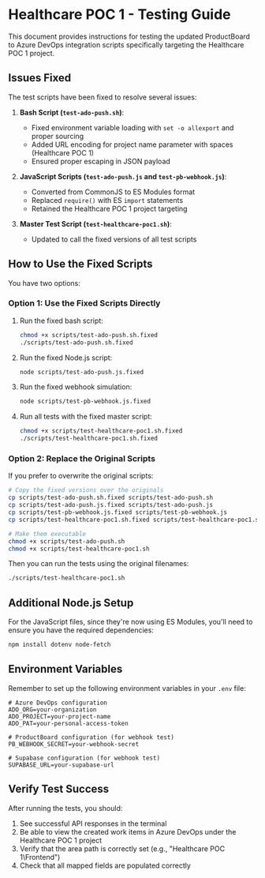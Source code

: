 # Healthcare POC 1 - Testing Guide

This document provides instructions for testing the updated ProductBoard to Azure DevOps integration scripts specifically targeting the Healthcare POC 1 project.

## Issues Fixed

The test scripts have been fixed to resolve several issues:

1. **Bash Script (`test-ado-push.sh`)**:
   - Fixed environment variable loading with `set -o allexport` and proper sourcing
   - Added URL encoding for project name parameter with spaces (Healthcare POC 1)
   - Ensured proper escaping in JSON payload

2. **JavaScript Scripts (`test-ado-push.js` and `test-pb-webhook.js`)**:
   - Converted from CommonJS to ES Modules format
   - Replaced `require()` with ES `import` statements
   - Retained the Healthcare POC 1 project targeting

3. **Master Test Script (`test-healthcare-poc1.sh`)**:
   - Updated to call the fixed versions of all test scripts

## How to Use the Fixed Scripts

You have two options:

### Option 1: Use the Fixed Scripts Directly

1. Run the fixed bash script:
   ```bash
   chmod +x scripts/test-ado-push.sh.fixed
   ./scripts/test-ado-push.sh.fixed
   ```

2. Run the fixed Node.js script:
   ```bash
   node scripts/test-ado-push.js.fixed
   ```

3. Run the fixed webhook simulation:
   ```bash
   node scripts/test-pb-webhook.js.fixed
   ```

4. Run all tests with the fixed master script:
   ```bash
   chmod +x scripts/test-healthcare-poc1.sh.fixed
   ./scripts/test-healthcare-poc1.sh.fixed
   ```

### Option 2: Replace the Original Scripts

If you prefer to overwrite the original scripts:

```bash
# Copy the fixed versions over the originals
cp scripts/test-ado-push.sh.fixed scripts/test-ado-push.sh
cp scripts/test-ado-push.js.fixed scripts/test-ado-push.js
cp scripts/test-pb-webhook.js.fixed scripts/test-pb-webhook.js
cp scripts/test-healthcare-poc1.sh.fixed scripts/test-healthcare-poc1.sh

# Make them executable
chmod +x scripts/test-ado-push.sh
chmod +x scripts/test-healthcare-poc1.sh
```

Then you can run the tests using the original filenames:

```bash
./scripts/test-healthcare-poc1.sh
```

## Additional Node.js Setup

For the JavaScript files, since they're now using ES Modules, you'll need to ensure you have the required dependencies:

```bash
npm install dotenv node-fetch
```

## Environment Variables

Remember to set up the following environment variables in your `.env` file:

```
# Azure DevOps configuration
ADO_ORG=your-organization
ADO_PROJECT=your-project-name
ADO_PAT=your-personal-access-token

# ProductBoard configuration (for webhook test)
PB_WEBHOOK_SECRET=your-webhook-secret

# Supabase configuration (for webhook test)
SUPABASE_URL=your-supabase-url
```

## Verify Test Success

After running the tests, you should:

1. See successful API responses in the terminal
2. Be able to view the created work items in Azure DevOps under the Healthcare POC 1 project
3. Verify that the area path is correctly set (e.g., "Healthcare POC 1\Frontend")
4. Check that all mapped fields are populated correctly
